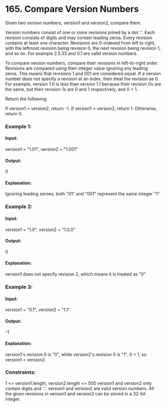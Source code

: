 # 165. Compare Version Numbers
Given two version numbers, version1 and version2, compare them.

Version numbers consist of one or more revisions joined by a dot '.'. Each revision consists of digits and may contain leading zeros. Every revision contains at least one character. Revisions are 0-indexed from left to right, with the leftmost revision being revision 0, the next revision being revision 1, and so on. For example 2.5.33 and 0.1 are valid version numbers.

To compare version numbers, compare their revisions in left-to-right order. Revisions are compared using their integer value ignoring any leading zeros. This means that revisions 1 and 001 are considered equal. If a version number does not specify a revision at an index, then treat the revision as 0. For example, version 1.0 is less than version 1.1 because their revision 0s are the same, but their revision 1s are 0 and 1 respectively, and 0 < 1.

Return the following:

If version1 < version2, return -1.
If version1 > version2, return 1.
Otherwise, return 0.
 

### Example 1:
#### Input: 
version1 = "1.01", version2 = "1.001"
#### Output:
0
#### Explanation: 
Ignoring leading zeroes, both "01" and "001" represent the same integer "1".

### Example 2:
#### Input:
version1 = "1.0", version2 = "1.0.0"
#### Output:
0
#### Explanation:
version1 does not specify revision 2, which means it is treated as "0".

### Example 3:
#### Input:
version1 = "0.1", version2 = "1.1"
#### Output:
-1
#### Explanation:
version1's revision 0 is "0", while version2's revision 0 is "1". 0 < 1, so version1 < version2.
 
### Constraints:
1 <= version1.length, version2.length <= 500
version1 and version2 only contain digits and '.'.
version1 and version2 are valid version numbers.
All the given revisions in version1 and version2 can be stored in a 32-bit integer.

